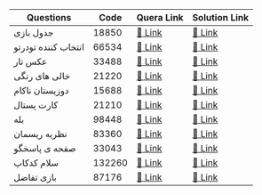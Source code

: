 | Questions  | Code | Quera Link | Solution Link |
| ------------- | ------------- | ------------- | ------------- |
|  جدول بازی | 18850 | [🔗 Link](https://quera.ir/problemset/technology/18850/%D8%B3%D8%A4%D8%A7%D9%84-%D9%81%D8%B1%D8%A7%D9%86%D8%AA-%D8%A7%D9%86%D8%AF-%D8%AC%D8%AF%D9%88%D9%84%D8%A8%D8%A7%D8%B2%DB%8C) | [🔗 Link](https://github.com/0x73am43l/QueraChallenge/tree/main/Technology/jadval-bazi) |
|  انتخاب کننده تودرتو | 66534 | [🔗 Link](https://quera.ir/problemset/technology/66543/%D8%B3%D8%A4%D8%A7%D9%84-%D9%81%D8%B1%D8%A7%D9%86%D8%AA-%D8%A7%D9%86%D8%AF-%D8%A7%D9%86%D8%AA%D8%AE%D8%A7%D8%A8%DA%A9%D9%86%D9%86%D8%AF%D9%87-%D8%AA%D9%88%D8%AF%D8%B1%D8%AA%D9%88) | [🔗 Link](https://github.com/0x73am43l/QueraChallenge/tree/main/Technology/nested-selector2) |
|   عکس تار | 33488 | [🔗 Link](https://quera.ir/problemset/technology/33488/%D8%B3%D8%A4%D8%A7%D9%84-%D9%81%D8%B1%D8%A7%D9%86%D8%AA-%D8%A7%D9%86%D8%AF-%D8%B9%DA%A9%D8%B3-%D8%AA%D8%A7%D8%B1) | [🔗 Link](https://github.com/0x73am43l/QueraChallenge/tree/main/Technology/blurimage) |
|  خالی های رنگی | 21220 | [🔗 Link](https://quera.ir/problemset/technology/21220/%D8%B3%D8%A4%D8%A7%D9%84-%D9%81%D8%B1%D8%A7%D9%86%D8%AA-%D8%A7%D9%86%D8%AF-%D8%AE%D8%A7%D9%84%DB%8C%D9%87%D8%A7%DB%8C-%D8%B1%D9%86%DA%AF%DB%8C) | [🔗 Link](https://github.com/0x73am43l/QueraChallenge/tree/main/Technology/colorful-empties) |
|  دوزیستان ناکام | 15688 | [🔗 Link](https://quera.ir/problemset/technology/15688/%D8%B3%D8%A4%D8%A7%D9%84-%D9%81%D8%B1%D8%A7%D9%86%D8%AA-%D8%A7%D9%86%D8%AF-%D8%AF%D9%88%D8%B2%DB%8C%D8%B3%D8%AA%D8%A7%D9%86-%D9%86%D8%A7%DA%A9%D8%A7%D9%85) | [🔗 Link](https://github.com/0x73am43l/QueraChallenge/tree/main/Technology/Dozistan%20-%20Nakaam) |
|  کارت پستال | 21210 | [🔗 Link](https://quera.ir/problemset/technology/21210/%D8%B3%D8%A4%D8%A7%D9%84-%D8%AC%D9%86%DA%AF%D9%88-%DA%A9%D8%A7%D8%B1%D8%AA-%D9%BE%D8%B3%D8%AA%D8%A7%D9%84) | [🔗 Link](https://github.com/0x73am43l/QueraChallenge/tree/main/Technology/Cart%20Postal) |
|  بله | 98448 | [🔗 Link](https://quera.ir/problemset/technology/98448/%D8%B3%D8%A4%D8%A7%D9%84-%D9%81%D8%B1%D8%A7%D9%86%D8%AA-%D8%A7%D9%86%D8%AF-%D8%A8%D9%84%D9%87) | [🔗 Link](https://github.com/0x73am43l/QueraChallenge/tree/main/Technology/Bale) |
|  نظریه ریسمان  | 83360 | [🔗 Link](https://quera.ir/problemset/technology/83360/%D8%B3%D8%A4%D8%A7%D9%84-%D8%AA%D8%AD%D9%84%DB%8C%D9%84-%D8%AF%D8%A7%D8%AF%D9%87-%D9%86%D8%B8%D8%B1%DB%8C%D9%87-%D8%B1%DB%8C%D8%B3%D9%85%D8%A7%D9%86) | [🔗 Link](https://github.com/0x73am43l/QueraChallenge/blob/main/Technology/Nazariye-Risman.py) |
|  صفحه ی پاسخگو | 33043 | [🔗 Link](https://quera.ir/problemset/technology/33043/%D8%B3%D8%A4%D8%A7%D9%84-%D9%81%D8%B1%D8%A7%D9%86%D8%AA-%D8%A7%D9%86%D8%AF-%D8%B5%D9%81%D8%AD%D9%87%DB%8C-%D9%BE%D8%A7%D8%B3%D8%AE%DA%AF%D9%88) | [🔗 Link](https://github.com/0x73am43l/QueraChallenge/blob/main/Technology/Nazariye-Risman.py) |
|  سلام کدکاپ | 132260 | [🔗 Link](https://quera.org/problemset/132260/) | [🔗 Link](https://github.com/0x73am43l/QueraChallenge/tree/main/Technology/hello-code-cup6) |
|  بازی تفاضل | 87176 | [🔗 Link](https://quera.org/problemset/87176/) | [🔗 Link](https://github.com/0x73am43l/QueraChallenge/tree/main/Technology/bazi-tafazol.py) |

